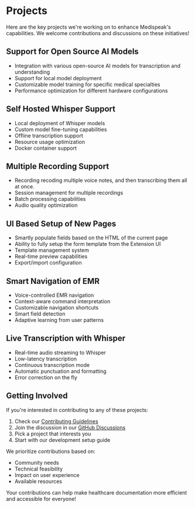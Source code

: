 # Projects

Here are the key projects we're working on to enhance Medispeak's capabilities. We welcome contributions and discussions on these initiatives!

## Support for Open Source AI Models
- Integration with various open-source AI models for transcription and understanding
- Support for local model deployment
- Customizable model training for specific medical specialties
- Performance optimization for different hardware configurations

## Self Hosted Whisper Support
- Local deployment of Whisper models
- Custom model fine-tuning capabilities
- Offline transcription support
- Resource usage optimization
- Docker container support

## Multiple Recording Support
- Recording recoding multiple voice notes, and then transcribing them all at once.
- Session management for multiple recordings
- Batch processing capabilities
- Audio quality optimization

## UI Based Setup of New Pages
- Smartly populate fields based on the HTML of the current page
- Ability to fully setup the form template from the Extension UI
- Template management system
- Real-time preview capabilities
- Export/import configuration

## Smart Navigation of EMR
- Voice-controlled EMR navigation
- Context-aware command interpretation
- Customizable navigation shortcuts
- Smart field detection
- Adaptive learning from user patterns

## Live Transcription with Whisper
- Real-time audio streaming to Whisper
- Low-latency transcription
- Continuous transcription mode
- Automatic punctuation and formatting
- Error correction on the fly

## Getting Involved

If you're interested in contributing to any of these projects:
1. Check our [Contributing Guidelines](/docs/contribute)
2. Join the discussion in our [GitHub Discussions](https://github.com/medispeak/discussions)
3. Pick a project that interests you
4. Start with our development setup guide

We prioritize contributions based on:
- Community needs
- Technical feasibility
- Impact on user experience
- Available resources

Your contributions can help make healthcare documentation more efficient and accessible for everyone! 